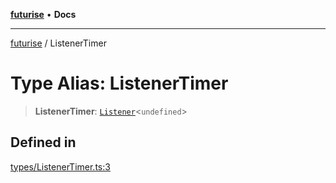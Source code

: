 [**futurise**](../README.md) • **Docs**

***

[futurise](../README.md) / ListenerTimer

# Type Alias: ListenerTimer

> **ListenerTimer**: [`Listener`](Listener.md)\<`undefined`\>

## Defined in

[types/ListenerTimer.ts:3](https://github.com/nevoland/futurise/blob/8ffbf603501f9c1e62e0006561015802889e0a88/lib/types/ListenerTimer.ts#L3)
